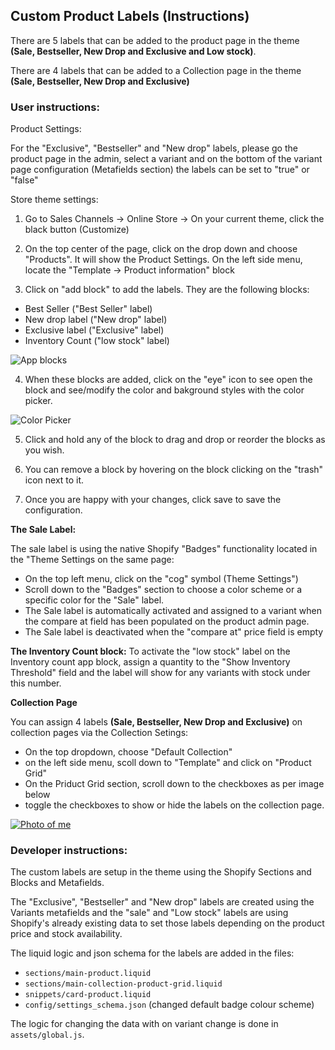## Custom Product Labels (Instructions) ##

There are 5 labels that can be added to the product page in the theme **(Sale, Bestseller, New Drop and Exclusive and Low stock)**. 

There are 4 labels that can be added to a Collection page in the theme **(Sale, Bestseller, New Drop and Exclusive)**

### User instructions: ###

Product Settings:

For the "Exclusive", "Bestseller" and "New drop" labels, please go the product page in the admin, select a variant and on the bottom of the variant page configuration (Metafields section) the labels can be set to "true" or "false"

Store theme settings:

1. Go to Sales Channels -> Online Store -> On your current theme, click the black button (Customize)

2. On the top center of the page, click on the drop down and choose "Products". It will show the Product Settings. On the left side menu, locate the "Template -> Product information" block

3. Click on "add block" to add the labels. They are the following blocks:
+ Best Seller ("Best Seller" label)
+ New drop label ("New drop" label)
+ Exclusive label ("Exclusive" label)
+ Inventory Count ("low stock" label)

![App blocks](https://churro-tailwind-checkout-extensibility.myshopify.com/cdn/shop/files/product-section-app-blocks.png)

4. When these blocks are added, click on the "eye" icon to see open the block and see/modify the color and bakground styles with the color picker.

![Color Picker](https://churro-tailwind-checkout-extensibility.myshopify.com/cdn/shop/files/color-picker.png)

5. Click and hold any of the block to drag and drop or reorder the blocks as you wish.

6. You can remove a block by hovering on the block clicking on the "trash" icon next to it.

7. Once you are happy with your changes, click save to save the configuration.

**The Sale Label:**

The sale label is using the native Shopify "Badges" functionality located in the "Theme Settings on the same page:

- On the top left menu, click on the "cog" symbol (Theme Settings")
- Scroll down to the "Badges" section to choose a color scheme or a specific color for the "Sale" label.
- The Sale label is automatically activated and assigned to a variant when the compare at field has been populated on the product admin page.
- The Sale label is deactivated when the "compare at" price field is empty

**The Inventory Count block:**
To activate the "low stock" label on the Inventory count app block, assign a quantity to the "Show Inventory Threshold" field and the label will show for any variants with stock under this number.


**Collection Page**

You can assign 4 labels **(Sale, Bestseller, New Drop and Exclusive)** on collection pages via the Collection Setings:

- On the top dropdown, choose "Default Collection"
- on the left side menu, scoll down to "Template" and click on "Product Grid"
- On the Priduct Grid section, scroll down to the checkboxes as per image below
- toggle the checkboxes to show or hide the labels on the collection page.

[![Photo of me](https://churro-tailwind-checkout-extensibility.myshopify.com/cdn/shop/files/collection-page.png)](https://churro-tailwind-checkout-extensibility.myshopify.com/cdn/shop/files/collection-page.png)


### Developer instructions: ###


The custom labels are setup in the theme using the Shopify Sections and Blocks and Metafields.

The "Exclusive", "Bestseller" and "New drop" labels are created using the Variants metafields and the "sale" and "Low stock" labels are using Shopify's already existing data to set those labels depending on the product price and stock availability.

The liquid logic and json schema for the labels are added in the files: 

- `sections/main-product.liquid`
- `sections/main-collection-product-grid.liquid`
- `snippets/card-product.liquid`
- `config/settings_schema.json` (changed default badge colour scheme)

The logic for changing the data with on variant change is done in `assets/global.js`.








